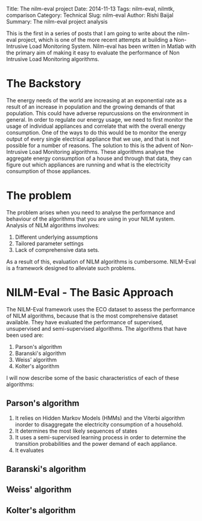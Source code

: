 Title: The nilm-eval project
Date: 2014-11-13
Tags: nilm-eval, nilmtk, comparison
Category: Technical
Slug: nilm-eval
Author: Rishi Baijal
Summary: The nilm-eval project analysis

This is the first in a series of posts that I am going to write about the nilm-eval project, which is one of the more recent attempts at building a Non-Intrusive Load Monitoring System. Nilm-eval has been written in Matlab with the primary aim of making it easy to evaluate the performance of Non Intrusive Load Monitoring algorithms. 

The Backstory
==========

The energy needs of the world are increasing at an exponential rate as a result of an increase in population and the growing demands of that population. This could have adverse repurcussions on the environment in general. In order to regulate our energy usage, we need to first monitor the usage of individual appliances and correlate that with the overall energy consumption. One of the ways to do this would be to monitor the energy output of every single electrical appliance that we use, and that is not possible for a number of reasons. The solution to this is the advent of Non-Intrusive Load Monitoring algorithms. These algorithms analyse the aggregate energy consumption of a house and through that data, they can figure out which appliances are running and what is the electricity consumption of those appliances.

The problem
==========

The problem arises when you need to analyse the performance and behaviour of the algorithms that you are using in your NILM system. Analysis of NILM algorithms involves:

1. Different underlying assumptions
2. Tailored parameter settings
3. Lack of comprehensive data sets.

As a result of this, evaluation of NILM algorithms is cumbersome. NILM-Eval is a framework designed to alleviate such problems.

NILM-Eval - The Basic Approach
==============================

The NILM-Eval framework uses the ECO dataset to assess the performance of NILM algorithms, because that is the most comprehensive dataset available. They have evaluated the performance of supervised, unsupervised and semi-supervised algorithms. The algorithms that have been used are:

1. Parson's algorithm
2. Baranski's algorithm
3. Weiss' algorithm
4. Kolter's algorithm

I will now describe some of the basic characteristics of each of these algorithms:

Parson's algorithm
------------------

1. It relies on Hidden Markov Models (HMMs) and the Viterbi algorithm inorder to disaggregate the electricity consumption of a household.
2. It determines the most likely sequences of states 
3. It uses a semi-supervised learning process in order to determine the transition probabilities and the power demand of each appliance.
4. It evaluates 

Baranski's algorithm
-------------------

Weiss' algorithm
----------------

Kolter's algorithm
------------------
